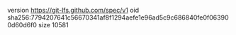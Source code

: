 version https://git-lfs.github.com/spec/v1
oid sha256:7794207641c56670341af8f1294aefe1e96ad5c9c686840fe0f063900d60d6f0
size 10581
